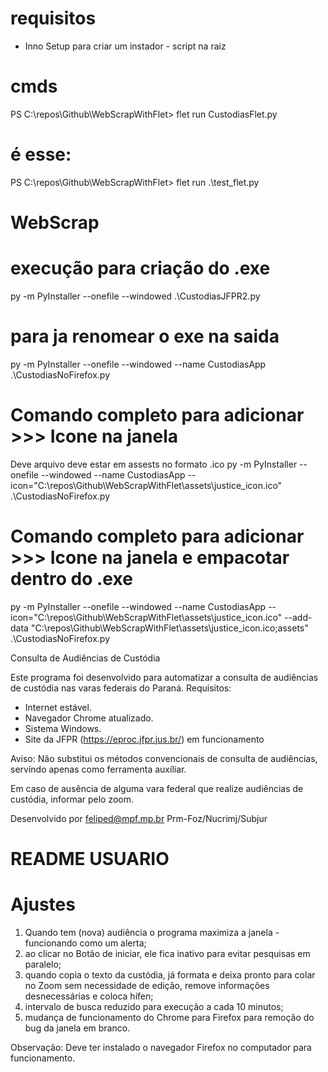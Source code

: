 # requisitos 
- Inno Setup para criar um instador - script na raiz

# cmds
PS C:\repos\Github\WebScrapWithFlet> flet run CustodiasFlet.py
# é esse:
PS C:\repos\Github\WebScrapWithFlet> flet run .\test_flet.py

# WebScrap
# execução para criação do .exe 
py -m PyInstaller --onefile --windowed .\CustodiasJFPR2.py

# para ja renomear o exe na saida
py -m PyInstaller --onefile --windowed --name CustodiasApp .\CustodiasNoFirefox.py

# Comando completo para adicionar >>> Icone na janela
Deve arquivo deve estar em assests no formato .ico
py -m PyInstaller --onefile --windowed --name CustodiasApp --icon="C:\repos\Github\WebScrapWithFlet\assets\justice_icon.ico" .\CustodiasNoFirefox.py

# Comando completo para adicionar >>> Icone na janela e empacotar dentro do .exe
py -m PyInstaller --onefile --windowed --name CustodiasApp --icon="C:\repos\Github\WebScrapWithFlet\assets\justice_icon.ico" --add-data "C:\repos\Github\WebScrapWithFlet\assets\justice_icon.ico;assets" .\CustodiasNoFirefox.py



Consulta de Audiências de Custódia

Este programa foi desenvolvido para automatizar a consulta de audiências de custódia nas varas federais do Paraná. 
Requisitos:
- Internet estável.
- Navegador Chrome atualizado.
- Sistema Windows.
- Site da JFPR (https://eproc.jfpr.jus.br/) em funcionamento

Aviso: Não substitui os métodos convencionais de consulta de audiências, servindo apenas como ferramenta auxíliar.
                           
Em caso de ausência de alguma vara federal que realize audiências de custódia, informar pelo zoom.

Desenvolvido por feliped@mpf.mp.br
Prm-Foz/Nucrimj/Subjur

# README USUARIO
# Ajustes 
1. Quando tem (nova) audiência o programa maximiza a janela - funcionando como um alerta;
2. ao clicar no Botão de iniciar, ele fica inativo para evitar pesquisas em paralelo;
3. quando copia o texto da custódia, já formata e deixa pronto para colar no Zoom sem necessidade de edição, remove informações desnecessárias e coloca hífen;
4. intervalo de busca reduzido para execução a cada 10 minutos;
5. mudança de funcionamento do Chrome para Firefox para remoção do bug da janela em branco.

Observação:
Deve ter instalado o navegador Firefox no computador para funcionamento.

